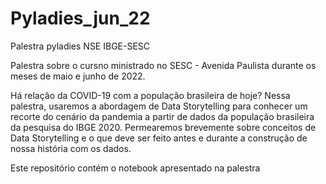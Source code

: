 # Pyladies_jun_22
Palestra pyladies NSE IBGE-SESC

Palestra sobre o cursno ministrado no SESC - Avenida Paulista durante os meses de maio e junho de 2022.

Há relação da COVID-19 com a população brasileira de hoje?
Nessa palestra, usaremos a abordagem de Data Storytelling para conhecer um recorte do cenário da pandemia a partir de dados da população brasileira da pesquisa do IBGE 2020.
Permearemos brevemente sobre conceitos de Data Storytelling e o que deve ser feito antes e durante a construção de nossa história com os dados.

Este repositório contém o notebook apresentado na palestra 
